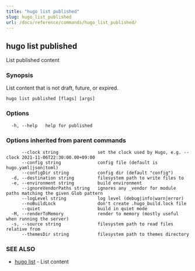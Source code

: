 ```yaml
---
title: "hugo list published"
slug: hugo_list_published
url: /docs/reference/commands/hugo_list_published/
---
```

## hugo list published

List published content

### Synopsis

List content that is not draft, future, or expired.

```
hugo list published [flags] [args]
```

### Options

```
  -h, --help   help for published
```

### Options inherited from parent commands

```
      --clock string               set the clock used by Hugo, e.g. --clock 2021-11-06T22:30:00.00+09:00
      --config string              config file (default is hugo.yaml|json|toml)
      --configDir string           config dir (default "config")
  -d, --destination string         filesystem path to write files to
  -e, --environment string         build environment
      --ignoreVendorPaths string   ignores any _vendor for module paths matching the given Glob pattern
      --logLevel string            log level (debug|info|warn|error)
      --noBuildLock                don't create .hugo_build.lock file
      --quiet                      build in quiet mode
  -M, --renderToMemory             render to memory (mostly useful when running the server)
  -s, --source string              filesystem path to read files relative from
      --themesDir string           filesystem path to themes directory
```

### SEE ALSO

* [hugo list](/docs/reference/commands/hugo_list/)	 - List content

